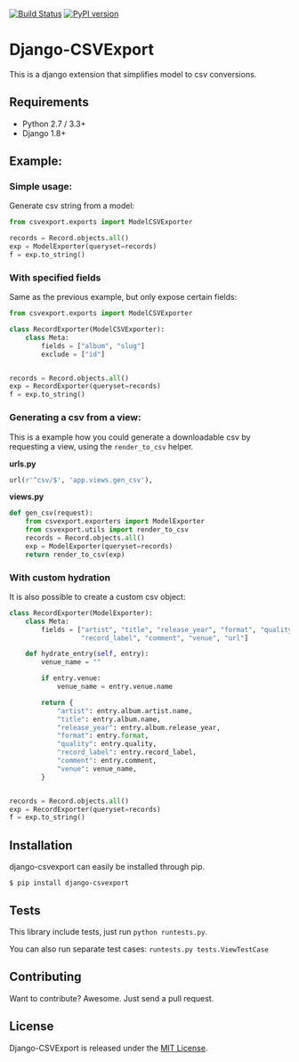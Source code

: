 [![Build Status](https://travis-ci.org/marteinn/django-csvexport.svg?branch=master)](https://travis-ci.org/marteinn/django-csvexport)
[![PyPI version](https://badge.fury.io/py/django-csvexport.svg)](http://badge.fury.io/py/django-csvexport)

# Django-CSVExport

This is a django extension that simplifies model to csv conversions.


## Requirements
- Python 2.7 / 3.3+
- Django 1.8+


## Example:

### Simple usage:

Generate csv string from a model:

```python
from csvexport.exports import ModelCSVExporter

records = Record.objects.all()
exp = ModelExporter(queryset=records)
f = exp.to_string()
```

### With specified fields

Same as the previous example, but only expose certain fields:

```python
from csvexport.exports import ModelCSVExporter

class RecordExporter(ModelCSVExporter):
    class Meta:
        fields = ["album", "slug"]
        exclude = ["id"]


records = Record.objects.all()
exp = RecordExporter(queryset=records)
f = exp.to_string()
```

### Generating a csv from a view:

This is a example how you could generate a downloadable csv by requesting a view, using the `render_to_csv` helper.

**urls.py**

```python
url(r'^csv/$', 'app.views.gen_csv'),
```

**views.py**

```python
def gen_csv(request):
    from csvexport.exporters import ModelExporter
    from csvexport.utils import render_to_csv
    records = Record.objects.all()
    exp = ModelExporter(queryset=records)
    return render_to_csv(exp)
```

### With custom hydration

It is also possible to create a custom csv object:

```python
class RecordExporter(ModelExporter):
    class Meta:
        fields = ["artist", "title", "release_year", "format", "quality",
                  "record_label", "comment", "venue", "url"]

    def hydrate_entry(self, entry):
        venue_name = ""

        if entry.venue:
            venue_name = entry.venue.name

        return {
            "artist": entry.album.artist.name,
            "title": entry.album.name,
            "release_year": entry.album.release_year,
            "format": entry.format,
            "quality": entry.quality,
            "record_label": entry.record_label,
            "comment": entry.comment,
            "venue": venue_name,
        }


records = Record.objects.all()
exp = RecordExporter(queryset=records)
f = exp.to_string()

```


## Installation

django-csvexport can easily be installed through pip.

    $ pip install django-csvexport


## Tests

This library include tests, just run `python runtests.py`.

You can also run separate test cases: `runtests.py tests.ViewTestCase`


## Contributing

Want to contribute? Awesome. Just send a pull request.


## License

Django-CSVExport is released under the [MIT License](http://www.opensource.org/licenses/MIT).
